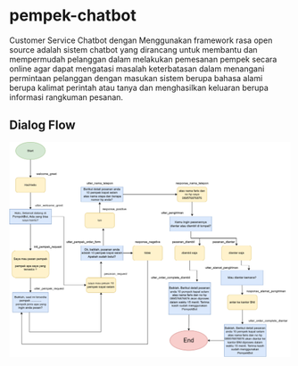 # pempek-chatbot
Customer Service Chatbot dengan Menggunakan framework rasa open source  adalah sistem chatbot yang dirancang untuk membantu dan mempermudah pelanggan dalam melakukan pemesanan pempek secara online agar dapat mengatasi masalah keterbatasan dalam menangani permintaan pelanggan dengan masukan sistem berupa bahasa alami berupa kalimat perintah atau tanya dan menghasilkan keluaran berupa informasi rangkuman pesanan. 

## Dialog Flow
![dialog-flow](https://raw.githubusercontent.com/Four-Z/pempek-chatbot/master/DialogFlow%20ChatBot%20Ordering%20Pempek.png)
